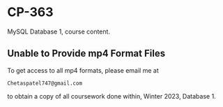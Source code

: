 # CP-363
MySQL Database 1, course content.

## Unable to Provide mp4 Format Files
To get access to all mp4 formats, please email me at
```
Chetaspatel747@gmail.com
```
to obtain a copy of all coursework done within, Winter 2023, Database 1. 
